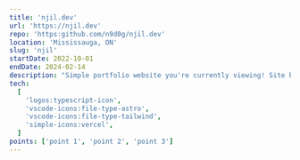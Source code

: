 ```yaml
---
title: 'njil.dev'
url: 'https://njil.dev'
repo: 'https:github.com/n9d0g/njil.dev'
location: 'Mississauga, ON'
slug: 'njil'
startDate: 2022-10-01
endDate: 2024-02-14
description: "Simple portfolio website you're currently viewing! Site built with TypeScript, Astro and TailwindCSS. Using Spotify API to retrieve current listening status. Deployed with Vercel."
tech:
  [
    'logos:typescript-icon',
    'vscode-icons:file-type-astro',
    'vscode-icons:file-type-tailwind',
    'simple-icons:vercel',
  ]
points: ['point 1', 'point 2', 'point 3']
---
```

